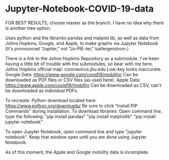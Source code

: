 # Jupyter-Notebook-COVID-19-data

FOR BEST RESULTS, choose master as the branch. I have no idea why there is another tree option.

Uses python and the libraries pandas and matplot lib, as well as data from Johns Hopkins, Google, and Apple, to make graphs via Jupyter Notebook
(It's pronounced "Jupiter," not "Ju-PIE-ter," kaifergerstrom.)

There is a link to the Johns Hopkins Repository as a submodule. I've been having a little bit of trouble with the submodules, so bear with me here.
Johns Hopkins official map: coronavirus.jhu.edu Low-key looks inaccurate.
Google Data: https://www.google.com/covid19/mobility/ Can be downloaded as PDF files or CSV files (as used here).
Apple Data: https://www.apple.com/covid19/mobility Can be downloaded as CSV, can't be downloaded as individual PDFs.

To recreate:
Python download located here: https://www.python.org/downloads/ Be sure to click "Install PIP Commands" during installation.
To download libraries:
  Open command line, type the following:
    "pip install pandas"
    "pip install matplotlib"
    "pip install jupyter notebook"
    
To open Jupyter Notebook, open command line and type "jupyter notebook". Keep that window open until you are done using Jupyter Notebook.

As of this moment, the Apple and Google mobility data is incomplete.
